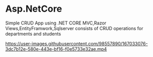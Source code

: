 # Asp.NetCore

Simple CRUD App using .NET CORE MVC,Razor Views,EntityFramwork,Sqlserver 
consists of CRUD operations for departments and students


https://user-images.githubusercontent.com/98557890/167033076-3dc7b12e-580e-443e-bf16-f0e5733e32ae.mp4
